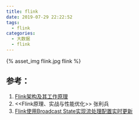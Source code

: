 ```yaml
---
title: flink
date: 2019-07-29 22:22:52
tags:
  - flink
categories: 
  - 大数据  
  - flink   
---
```


{% asset_img   flink.jpg  flink  %} 


## 参考：

1. [Flink架构及其工作原理](https://www.cnblogs.com/code2one/p/10123112.html)
2. <<Flink原理、实战与性能优化>>  张利兵
3. [Flink使用Broadcast State实现流处理配置实时更新](http://ju.outofmemory.cn/entry/371335)

